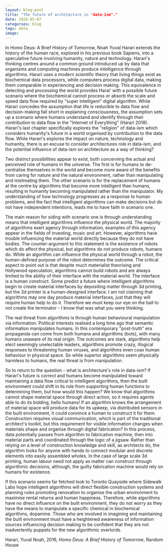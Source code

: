 ```yaml
---
layout: blog-post
title: "The future of architecture in "data-ism"."
date: 2020-05-07
categories: blog
tags: data
image: 
---
```


In Homo Deus: A Brief History of Tomorrow, Noah Yuval Harari extends the history of the human race, explored in his previous book Sapiens, into a speculative future involving humanity, nature and technology. Harari's thinking centres around a common ground introduced up by data that organisms and computing machines produce intelligence through algorithms. Harari uses a modern scientific theory that living things exist as biochemical data processors, while computers process digital data, making them comparable in experiencing and decision making. This equivalence in detecting and processing the world provides Harai' with a possible future scenario where the biochemical cannot process or absorb the scale and speed data flow required by "super intelligent" digital algorithm. While Harari concedes the assumption that life is reducible to data flow and decision-making fall short in explaining consciousness, the assumption sets up a scenario where humans understand and identify through their contribution to data flow in the "Internet of Everything" (Harari 2018). Harari's last chapter specifically explores the "religion" of data-ism which considers humanity's future in a world organised by contribution to the data flow. While Harari's explores the impact on nature, technology and humanity, there is an excuse to consider architectures role in data-ism, and the potential influence of data-ism on architecture as a way of thinking?

Two distinct possibilities appear to exist, both concerning the actual and perceived role of humans in the universe. The first is for humans to de-centralise themselves in the world and become more aware of the benefits from caring for nature and the natural environment, rather than manipulating and mistreating them. The other scenario is for the replacement of humans at the centre by algorithms that become more intelligent than humans, resulting in humanity becoming manipulated rather than the manipulator. My understanding of how technology progresses as a response to human problems, and the fact that intelligent algorithms can make decisions but do not have independent intentions, leads me to have faith in scenario one.

The main reason for siding with scenario one is through understanding means that intelligent algorithms influence the physical world. The majority of algorithms exert agency through information, examples of this agency appear in the fields of investing, music and art. However, algorithms have trouble influencing the material world directly because they do not have bodies. The counter-argument to this statement is the existence of robots which do affect the physical, but algorithms do not produce robots, humans do. While an algorithm can influence the physical world through a robot, the human-defined purpose of the robot determines the outcome.  The critical aspect to point out is that despite much materialist theorising and Hollywood speculation, algorithms cannot build robots and are always limited to the ability of their interface with the material world. The interface is a human construct. Some predict a future where intelligent algorithms begin to create material interfaces by depositing matter through 3d printing, but the 3d printer is a human-designed interface. I am not claiming that algorithms may one day produce material interfaces, just that they will require human help to do it. Therefore we must keep our eye on the ball to not create the terminator - I know that was what you were thinking. 

The real threat from algorithms is through human behavioural manipulation via information. Political interests realised a long time ago that semantic information manipulates humans. In this contemporary "post-truth" era propaganda can come from both humans and algorithms (bots), with many humans unaware of its real origin. The outcomes are stark, algorithms help elect seemingly unelectable leaders, algorithms promote crazy, illogical responses to threatening human viruses, and algorithms even coax human behaviour in physical space. So while superior algorithms seem physically harmless to humans, the real threat is from manipulation. 

So to return to the question - what is architecture's role in data-ism? If Harari's future is correct and humans become manipulated toward maintaining a data flow critical to intelligent algorithms, then the built environment could shift in its role from supporting human functions to determining them, but how would this happen? We know that algorithms cannot shape material space through direct action, so it requires agents able to do its bidding, hello humans! If an algorithm knows the arrangement of material space will produce data for its upkeep, via distributed sensors in the built environment, it could convince a human to construct it for them. Construction requires visual communication, which is part of the traditional architect's toolkit, but this requirement for visible information changes when materials shape and organise through digital fabrication? In this process, data potentially passes from algorithm to fabrication machine, then into material parts and coordinated through the logic of a jigsaw. Rather than relying on a level of construction knowledge and skill, as architects do, the algorithm looks for anyone with hands to connect modular and discrete elements into easily assembled wholes. In the case of large scale 3d printing, human labour need not apply as matter can construct through algorithmic decisions, although, the guilty fabrication machine would rely on humans for existence.

If this scenario seems far fetched look to Toronto Quayside where Sidewalk Labs hope intelligent algorithms will direct flexible construction systems and planning rules promoting renovation to organise the urban environment to maximise rental returns and human happiness. Therefore, while algorithms have no direct influence on the built environment, they do not worry as they have the means to manipulate a specific chemical in biochemical algorithms, dopamine. Those who are involved in imagining and maintaining the built environment must have a heightened awareness of information sources influencing decision making to be confident that they are not inadvertently puppets for the new algorithmic overlords. 


Harari, Yuval Noah, 2016, *Homo Deus: A Brief History of Tomorrow*, Random House
